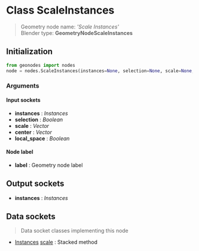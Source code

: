 
# Class ScaleInstances

> Geometry node name: _'Scale Instances'_<br>Blender type:  **GeometryNodeScaleInstances**

## Initialization


```python
from geonodes import nodes
node = nodes.ScaleInstances(instances=None, selection=None, scale=None, center=None, local_space=None, label=None)
```


### Arguments


#### Input sockets



- **instances** : _Instances_
- **selection** : _Boolean_
- **scale** : _Vector_
- **center** : _Vector_
- **local_space** : _Boolean_



#### Node label



- **label** : Geometry node label



## Output sockets



- **instances** : _Instances_



## Data sockets

> Data socket classes implementing this node


- [Instances](../sockets/Instances.md) [scale](../sockets/Instances.md#scale) : Stacked method


